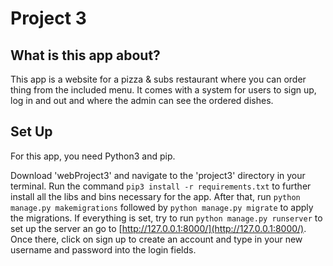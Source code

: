 # Project 3

## What is this app about?
This app is a website for a pizza & subs restaurant where you can order thing from the included menu. It comes with a system for users to sign up, log in and out and where the admin can see the ordered dishes.

## Set Up
For this app, you need Python3 and pip.

Download 'webProject3' and navigate to the 'project3' directory in your terminal.
Run the command `pip3 install -r requirements.txt` to further install all the libs and bins necessary for the app.
After that, run `python manage.py makemigrations` followed by `python manage.py migrate` to apply the migrations.
If everything is set, try to run `python manage.py runserver` to set up the server an go to [http://127.0.0.1:8000/](http://127.0.0.1:8000/). Once there, click on sign up to create an account and type in your new username and password into the login fields.
